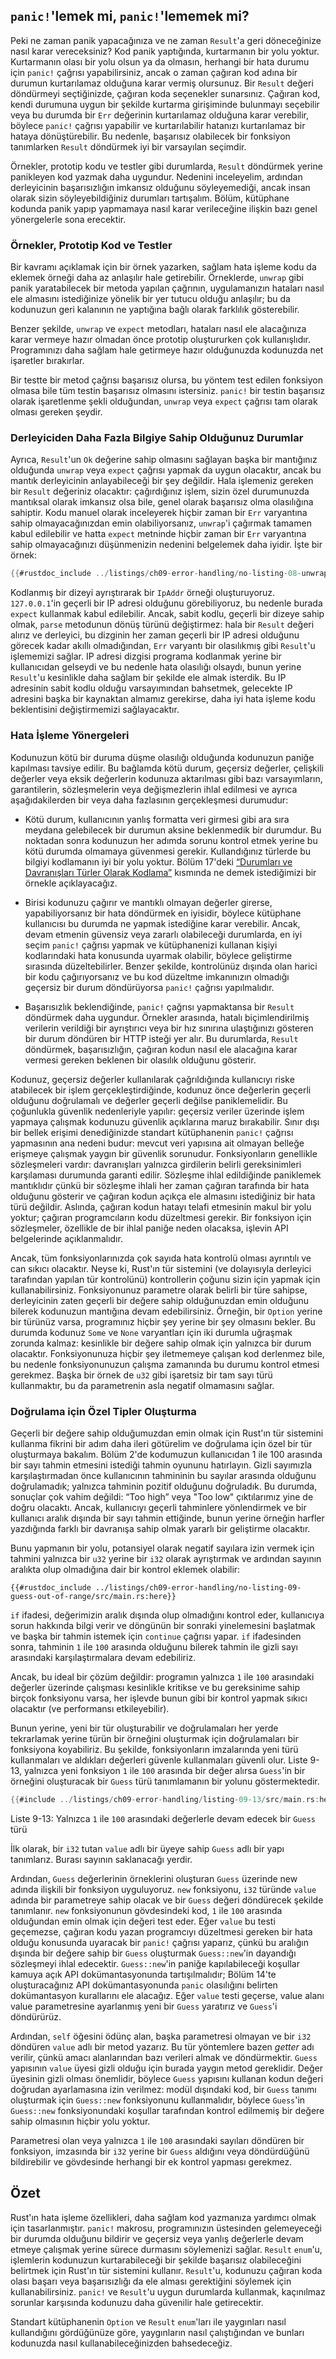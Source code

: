 ## `panic!`'lemek mi, `panic!`'lememek mi?

Peki ne zaman panik yapacağınıza ve ne zaman `Result`'a geri döneceğinize nasıl karar vereceksiniz? 
Kod panik yaptığında, kurtarmanın bir yolu yoktur. Kurtarmanın olası bir yolu olsun ya da olmasın, herhangi bir hata durumu için 
`panic!` çağrısı yapabilirsiniz, ancak o zaman çağıran kod adına bir durumun kurtarılamaz olduğuna karar vermiş olursunuz. 
Bir `Result` değeri döndürmeyi seçtiğinizde, çağıran koda seçenekler sunarsınız. Çağıran kod, kendi durumuna uygun bir şekilde kurtarma 
girişiminde bulunmayı seçebilir veya bu durumda bir `Err` değerinin kurtarılamaz olduğuna karar verebilir, böylece `panic!` çağrısı yapabilir 
ve kurtarılabilir hatanızı kurtarılamaz bir hataya dönüştürebilir. Bu nedenle, başarısız olabilecek bir fonksiyon tanımlarken `Result` döndürmek 
iyi bir varsayılan seçimdir.

Örnekler, prototip kodu ve testler gibi durumlarda, `Result` döndürmek yerine panikleyen kod yazmak daha uygundur. 
Nedenini inceleyelim, ardından derleyicinin başarısızlığın imkansız olduğunu söyleyemediği, ancak insan olarak sizin söyleyebildiğiniz 
durumları tartışalım. Bölüm, kütüphane kodunda panik yapıp yapmamaya nasıl karar verileceğine ilişkin bazı genel yönergelerle sona erecektir.

### Örnekler, Prototip Kod ve Testler

Bir kavramı açıklamak için bir örnek yazarken, sağlam hata işleme kodu da eklemek örneği daha az anlaşılır hale getirebilir. 
Örneklerde, `unwrap` gibi panik yaratabilecek bir metoda yapılan çağrının, uygulamanızın hataları nasıl ele almasını istediğinize yönelik 
bir yer tutucu olduğu anlaşılır; bu da kodunuzun geri kalanının ne yaptığına bağlı olarak farklılık gösterebilir.

Benzer şekilde, `unwrap` ve `expect` metodları, hataları nasıl ele alacağınıza karar vermeye hazır olmadan önce prototip 
oluştururken çok kullanışlıdır. Programınızı daha sağlam hale getirmeye hazır olduğunuzda kodunuzda net işaretler bırakırlar.

Bir testte bir metod çağrısı başarısız olursa, bu yöntem test edilen fonksiyon olmasa bile tüm testin başarısız olmasını istersiniz. 
`panic!` bir testin başarısız olarak işaretlenme şekli olduğundan, `unwrap` veya `expect` çağrısı tam olarak olması gereken şeydir.

### Derleyiciden Daha Fazla Bilgiye Sahip Olduğunuz Durumlar

Ayrıca, `Result`'un `Ok` değerine sahip olmasını sağlayan başka bir mantığınız olduğunda `unwrap` veya `expect` çağrısı 
yapmak da uygun olacaktır, ancak bu mantık derleyicinin anlayabileceği bir şey değildir. Hala işlemeniz gereken bir `Result` değeriniz olacaktır:
çağırdığınız işlem, sizin özel durumunuzda mantıksal olarak imkansız olsa bile, genel olarak başarısız olma olasılığına sahiptir. 
Kodu manuel olarak inceleyerek hiçbir zaman bir `Err` varyantına sahip olmayacağınızdan emin olabiliyorsanız, 
`unwrap`'i çağırmak tamamen kabul edilebilir ve hatta `expect` metninde hiçbir zaman bir `Err` varyantına sahip olmayacağınızı düşünmenizin 
nedenini belgelemek daha iyidir. İşte bir örnek:

```rust
{{#rustdoc_include ../listings/ch09-error-handling/no-listing-08-unwrap-that-cant-fail/src/main.rs:here}}
```

Kodlanmış bir dizeyi ayrıştırarak bir `IpAddr` örneği oluşturuyoruz. `127.0.0.1`'in geçerli bir IP adresi olduğunu görebiliyoruz, 
bu nedenle burada `expect` kullanmak kabul edilebilir. Ancak, sabit kodlu, geçerli bir dizeye sahip olmak, `parse` metodunun dönüş türünü 
değiştirmez: hala bir `Result` değeri alırız ve derleyici, bu dizginin her zaman geçerli bir IP adresi olduğunu görecek kadar akıllı olmadığından, 
`Err` varyantı bir olasılıkmış gibi `Result`'u işlememizi sağlar. IP adresi dizgisi programa kodlanmak yerine bir kullanıcıdan gelseydi ve 
bu nedenle hata olasılığı olsaydı, bunun yerine `Result`'u kesinlikle daha sağlam bir şekilde ele almak isterdik. 
Bu IP adresinin sabit kodlu olduğu varsayımından bahsetmek, gelecekte IP adresini başka bir kaynaktan almamız gerekirse, 
daha iyi hata işleme kodu beklentisini değiştirmemizi sağlayacaktır.

### Hata İşleme Yönergeleri

Kodunuzun kötü bir duruma düşme olasılığı olduğunda kodunuzun paniğe kapılması tavsiye edilir. Bu bağlamda kötü durum, geçersiz değerler, 
çelişkili değerler veya eksik değerlerin kodunuza aktarılması gibi bazı varsayımların, garantilerin, sözleşmelerin veya değişmezlerin 
ihlal edilmesi ve ayrıca aşağıdakilerden bir veya daha fazlasının gerçekleşmesi durumudur:

* Kötü durum, kullanıcının yanlış formatta veri girmesi gibi ara sıra meydana gelebilecek bir durumun aksine beklenmedik bir durumdur.
  Bu noktadan sonra kodunuzun her adımda sorunu kontrol etmek yerine bu kötü durumda olmamaya güvenmesi gerekir.
  Kullandığınız türlerde bu bilgiyi kodlamanın iyi bir yolu yoktur. Bölüm 17'deki 
  [“Durumları ve Davranışları Türler Olarak Kodlama”][encoding]<!-- ignore --> kısmında ne demek istediğimizi bir örnekle açıklayacağız.

* Birisi kodunuzu çağırır ve mantıklı olmayan değerler girerse, yapabiliyorsanız bir hata döndürmek en iyisidir, 
 böylece kütüphane kullanıcısı bu durumda ne yapmak istediğine karar verebilir. Ancak, devam etmenin güvensiz veya zararlı olabileceği durumlarda, 
 en iyi seçim `panic!` çağrısı yapmak ve kütüphanenizi kullanan kişiyi kodlarındaki hata konusunda uyarmak olabilir, böylece geliştirme 
 sırasında düzeltebilirler. Benzer şekilde, kontrolünüz dışında olan harici bir kodu çağırıyorsanız ve bu kod düzeltme imkanınızın olmadığı geçersiz 
 bir durum döndürüyorsa `panic!` çağrısı yapılmalıdır.
 
* Başarısızlık beklendiğinde, `panic!` çağrısı yapmaktansa bir `Result` döndürmek daha uygundur. Örnekler arasında, hatalı biçimlendirilmiş
 verilerin verildiği bir ayrıştırıcı veya bir hız sınırına ulaştığınızı gösteren bir durum döndüren bir HTTP isteği yer alır. 
 Bu durumlarda, `Result` döndürmek, başarısızlığın, çağıran kodun nasıl ele alacağına karar vermesi gereken beklenen bir olasılık olduğunu gösterir.

Kodunuz, geçersiz değerler kullanılarak çağrıldığında kullanıcıyı riske atabilecek bir işlem gerçekleştirdiğinde, 
kodunuz önce değerlerin geçerli olduğunu doğrulamalı ve değerler geçerli değilse paniklemelidir. 
Bu çoğunlukla güvenlik nedenleriyle yapılır: geçersiz veriler üzerinde işlem yapmaya çalışmak kodunuzu güvenlik açıklarına maruz bırakabilir. 
Sınır dışı bir bellek erişimi denediğinizde standart kütüphanenin `panic!` çağrısı yapmasının ana nedeni budur: mevcut veri yapısına ait 
olmayan belleğe erişmeye çalışmak yaygın bir güvenlik sorunudur. Fonksiyonların genellikle sözleşmeleri vardır: 
davranışları yalnızca girdilerin belirli gereksinimleri karşılaması durumunda garanti edilir. Sözleşme ihlal edildiğinde paniklemek 
mantıklıdır çünkü bir sözleşme ihlali her zaman çağıran tarafında bir hata olduğunu gösterir ve çağıran kodun açıkça ele almasını istediğiniz bir 
hata türü değildir. Aslında, çağıran kodun hatayı telafi etmesinin makul bir yolu yoktur; çağıran programcıların kodu düzeltmesi gerekir. 
Bir fonksiyon için sözleşmeler, özellikle de bir ihlal paniğe neden olacaksa, işlevin API belgelerinde açıklanmalıdır.

Ancak, tüm fonksiyonlarınızda çok sayıda hata kontrolü olması ayrıntılı ve can sıkıcı olacaktır. Neyse ki, Rust'ın tür sistemini 
(ve dolayısıyla derleyici tarafından yapılan tür kontrolünü) kontrollerin çoğunu sizin için yapmak için kullanabilirsiniz. Fonksiyonunuz parametre 
olarak belirli bir türe sahipse, derleyicinin zaten geçerli bir değere sahip olduğunuzdan emin olduğunu bilerek kodunuzun mantığına devam 
edebilirsiniz. Örneğin, bir `Option` yerine bir türünüz varsa, programınız hiçbir şey yerine bir şey olmasını bekler. 
Bu durumda kodunuz `Some` ve `None` varyantları için iki durumla uğraşmak zorunda kalmaz: kesinlikle bir değere sahip olmak için 
yalnızca bir durum olacaktır. Fonksiyonunuza hiçbir şey iletmemeye çalışan kod derlenmez bile, bu nedenle fonksiyonunuzun çalışma zamanında bu 
durumu kontrol etmesi gerekmez. Başka bir örnek de `u32` gibi işaretsiz bir tam sayı türü kullanmaktır, bu da parametrenin asla negatif 
olmamasını sağlar.

### Doğrulama için Özel Tipler Oluşturma

Geçerli bir değere sahip olduğumuzdan emin olmak için Rust'ın tür sistemini kullanma fikrini bir adım daha ileri götürelim 
ve doğrulama için özel bir tür oluşturmaya bakalım. Bölüm 2'de kodumuzun kullanıcıdan 1 ile 100 arasında bir sayı tahmin etmesini 
istediği tahmin oyununu hatırlayın. Gizli sayımızla karşılaştırmadan önce kullanıcının tahmininin bu sayılar arasında olduğunu 
doğrulamadık; yalnızca tahminin pozitif olduğunu doğruladık. Bu durumda, sonuçlar çok vahim değildi: “Too high” veya "Too low" 
çıktılarımız yine de doğru olacaktı. Ancak, kullanıcıyı geçerli tahminlere yönlendirmek ve bir kullanıcı aralık dışında bir sayı tahmin 
ettiğinde, bunun yerine örneğin harfler yazdığında farklı bir davranışa sahip olmak yararlı bir geliştirme olacaktır.

Bunu yapmanın bir yolu, potansiyel olarak negatif sayılara izin vermek için tahmini yalnızca bir `u32` yerine bir `i32` olarak ayrıştırmak ve 
ardından sayının aralıkta olup olmadığına dair bir kontrol eklemek olabilir:

```rust,ignore
{{#rustdoc_include ../listings/ch09-error-handling/no-listing-09-guess-out-of-range/src/main.rs:here}}
```

`if` ifadesi, değerimizin aralık dışında olup olmadığını kontrol eder, kullanıcıya sorun hakkında bilgi verir ve döngünün 
bir sonraki yinelemesini başlatmak ve başka bir tahmin istemek için `continue` çağrısı yapar. `if` ifadesinden sonra, 
tahminin `1` ile `100` arasında olduğunu bilerek tahmin ile gizli sayı arasındaki karşılaştırmalara devam edebiliriz.

Ancak, bu ideal bir çözüm değildir: programın yalnızca `1` ile `100` arasındaki değerler üzerinde çalışması kesinlikle kritikse ve 
bu gereksinime sahip birçok fonksiyonu varsa, her işlevde bunun gibi bir kontrol yapmak sıkıcı olacaktır (ve performansı etkileyebilir).

Bunun yerine, yeni bir tür oluşturabilir ve doğrulamaları her yerde tekrarlamak yerine türün bir örneğini oluşturmak için doğrulamaları 
bir fonksiyona koyabiliriz. Bu şekilde, fonksiyonların imzalarında yeni türü kullanmaları ve aldıkları değerleri güvenle kullanmaları 
güvenli olur. Liste 9-13, yalnızca yeni fonksiyon `1` ile `100` arasında bir değer alırsa `Guess`'in bir örneğini oluşturacak bir 
`Guess` türü tanımlamanın bir yolunu göstermektedir.

<!-- Deliberately not using rustdoc_include here; the `main` function in the
file requires the `rand` crate. We do want to include it for reader
experimentation purposes, but don't want to include it for rustdoc testing
purposes. -->

```rust
{{#include ../listings/ch09-error-handling/listing-09-13/src/main.rs:here}}
```

<span class="caption">Liste 9-13: Yalnızca `1` ile `100` arasındaki değerlerle devam edecek bir `Guess` 
türü</span>

İlk olarak, bir `i32` tutan `value` adlı bir üyeye sahip `Guess` adlı bir yapı tanımlarız. Burası sayının saklanacağı yerdir.

Ardından, `Guess` değerlerinin örneklerini oluşturan `Guess` üzerinde new adında ilişkili bir fonksiyon uyguluyoruz. 
`new` fonksiyonu, `i32` türünde `value` adında bir parametreye sahip olacak ve bir `Guess` değeri döndürecek şekilde tanımlanır. 
`new` fonksiyonunun gövdesindeki kod, `1` ile `100` arasında olduğundan emin olmak için değeri test eder. Eğer `value` bu testi geçemezse, 
çağıran kodu yazan programcıyı düzeltmesi gereken bir hata olduğu konusunda uyaracak bir `panic!` çağrısı yaparız, 
çünkü bu aralığın dışında bir değere sahip bir `Guess` oluşturmak `Guess::new`'in dayandığı sözleşmeyi ihlal edecektir. 
`Guess::new`'in paniğe kapılabileceği koşullar kamuya açık API dokümantasyonunda tartışılmalıdır; 
Bölüm 14'te oluşturacağınız API dokümantasyonunda `panic` olasılığını belirten dokümantasyon kurallarını ele alacağız. 
Eğer `value` testi geçerse, value alanı value parametresine ayarlanmış yeni bir `Guess` yaratırız ve `Guess`'i döndürürüz.

Ardından, `self` öğesini ödünç alan, başka parametresi olmayan ve bir `i32` döndüren `value` adlı bir metod yazarız. 
Bu tür yöntemlere bazen *getter* adı verilir, çünkü amacı alanlarından bazı verileri almak ve döndürmektir. 
`Guess` yapısının `value` üyesi gizli olduğu için burada yaygın metod gereklidir. Değer üyesinin gizli olması önemlidir, 
böylece `Guess` yapısını kullanan kodun değeri doğrudan ayarlamasına izin verilmez: modül dışındaki kod, bir `Guess` tanımı oluşturmak 
için `Guess::new` fonksiyonunu kullanmalıdır, böylece `Guess`'in `Guess::new` fonksiyonundaki koşullar tarafından kontrol edilmemiş 
bir değere sahip olmasının hiçbir yolu yoktur.

Parametresi olan veya yalnızca `1` ile `100` arasındaki sayıları döndüren bir fonksiyon, imzasında bir `i32` yerine bir `Guess` aldığını 
veya döndürdüğünü bildirebilir ve gövdesinde herhangi bir ek kontrol yapması gerekmez.

## Özet

Rust'ın hata işleme özellikleri, daha sağlam kod yazmanıza yardımcı olmak için tasarlanmıştır. 
`panic!` makrosu, programınızın üstesinden gelemeyeceği bir durumda olduğunu bildirir ve geçersiz veya yanlış değerlerle devam 
etmeye çalışmak yerine sürece durmasını söylemenizi sağlar. `Result` `enum`'u, işlemlerin kodunuzun kurtarabileceği bir şekilde başarısız 
olabileceğini belirtmek için Rust'ın tür sistemini kullanır. `Result`'u, kodunuzu çağıran koda olası başarı veya başarısızlığı da 
ele alması gerektiğini söylemek için kullanabilirsiniz. `panic!` ve `Result`'u uygun durumlarda kullanmak, kaçınılmaz sorunlar karşısında 
kodunuzu daha güvenilir hale getirecektir.

Standart kütüphanenin `Option` ve `Result` `enum`'ları ile yaygınları nasıl kullandığını gördüğünüze göre, 
yaygınların nasıl çalıştığından ve bunları kodunuzda nasıl kullanabileceğinizden bahsedeceğiz.

[encoding]: ch17-03-oo-design-patterns.html#encoding-states-and-behavior-as-types
